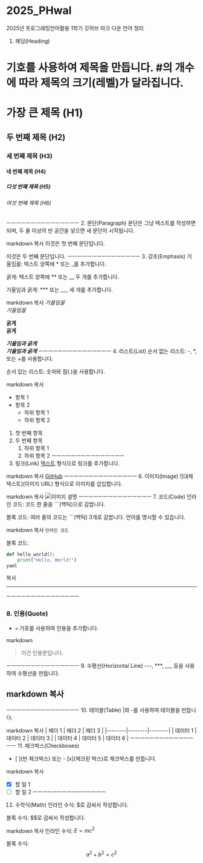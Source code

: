 # 2025_PHwal
2025년 프로그래밍언어활용 1학기
깃허브 마크 다운 언어 정리


1. 헤딩(Heading)
# 기호를 사용하여 제목을 만듭니다. #의 개수에 따라 제목의 크기(레벨)가 달라집니다.


# 가장 큰 제목 (H1)
## 두 번째 제목 (H2)
### 세 번째 제목 (H3)
#### 네 번째 제목 (H4)
##### 다섯 번째 제목 (H5)
###### 여섯 번째 제목 (H6)
ㅡㅡㅡㅡㅡㅡㅡㅡㅡㅡㅡㅡㅡㅡㅡ
2. 문단(Paragraph)
문단은 그냥 텍스트를 작성하면 되며, 두 줄 이상의 빈 공간을 넣으면 새 문단이 시작됩니다.

markdown
복사
이것은 첫 번째 문단입니다.

이것은 두 번째 문단입니다.
ㅡㅡㅡㅡㅡㅡㅡㅡㅡㅡㅡㅡㅡㅡㅡ
3. 강조(Emphasis)
기울임꼴: 텍스트 양쪽에 * 또는 _를 추가합니다.

굵게: 텍스트 양쪽에 ** 또는 __ 두 개를 추가합니다.

기울임과 굵게: *** 또는 ___ 세 개를 추가합니다.

markdown
복사
*기울임꼴*  
_기울임꼴_

**굵게**  
__굵게__

***기울임과 굵게***  
___기울임과 굵게___
ㅡㅡㅡㅡㅡㅡㅡㅡㅡㅡㅡㅡㅡㅡㅡ
4. 리스트(List)
순서 없는 리스트: -, *, 또는 +를 사용합니다.

순서 있는 리스트: 숫자와 점(.)을 사용합니다.

markdown
복사
- 항목 1
- 항목 2
  - 하위 항목 1
  - 하위 항목 2

1. 첫 번째 항목
2. 두 번째 항목
   1. 하위 항목 1
   2. 하위 항목 2
ㅡㅡㅡㅡㅡㅡㅡㅡㅡㅡㅡㅡㅡㅡㅡ
5. 링크(Link)
[텍스트](URL) 형식으로 링크를 추가합니다.

markdown
복사
[GitHub](https://github.com)
ㅡㅡㅡㅡㅡㅡㅡㅡㅡㅡㅡㅡㅡㅡㅡ
6. 이미지(Image)
![대체 텍스트](이미지 URL) 형식으로 이미지를 삽입합니다.

markdown
복사
![이미지 설명](https://example.com/image.jpg)
ㅡㅡㅡㅡㅡㅡㅡㅡㅡㅡㅡㅡㅡㅡㅡ
7. 코드(Code)
인라인 코드: 코드 한 줄을 ```(백틱)으로 감쌉니다.

블록 코드: 여러 줄의 코드는 ```(백틱) 3개로 감쌉니다. 언어를 명시할 수 있습니다.

markdown
복사
`인라인 코드`

블록 코드:
```python
def hello_world():
    print("Hello, World!")
yaml
```
복사

---
ㅡㅡㅡㅡㅡㅡㅡㅡㅡㅡㅡㅡㅡㅡㅡ
### 8. **인용(Quote)**

- `>` 기호를 사용하여 인용을 추가합니다.

markdown
> 이건 인용문입니다.

ㅡㅡㅡㅡㅡㅡㅡㅡㅡㅡㅡㅡㅡㅡㅡ
9. 수평선(Horizontal Line)
---, ***, ___ 등을 사용하여 수평선을 만듭니다.

markdown
복사
---
ㅡㅡㅡㅡㅡㅡㅡㅡㅡㅡㅡㅡㅡㅡㅡ
10. 테이블(Table)
|와 -를 사용하여 테이블을 만듭니다.

markdown
복사
| 헤더 1 | 헤더 2 | 헤더 3 |
|--------|--------|--------|
| 데이터 1 | 데이터 2 | 데이터 3 |
| 데이터 4 | 데이터 5 | 데이터 6 |
ㅡㅡㅡㅡㅡㅡㅡㅡㅡㅡㅡㅡㅡㅡㅡ
11. 체크박스(Checkboxes)
- [ ](빈 체크박스) 또는 - [x](체크된 박스)로 체크박스를 만듭니다.

markdown
복사
- [x] 할 일 1
- [ ] 할 일 2
ㅡㅡㅡㅡㅡㅡㅡㅡㅡㅡㅡㅡㅡㅡㅡ
12. 수학식(Math)
인라인 수식: $로 감싸서 작성합니다.

블록 수식: $$로 감싸서 작성합니다.

markdown
복사
인라인 수식: $E = mc^2$

블록 수식:
$$
a^2 + b^2 = c^2
$$
